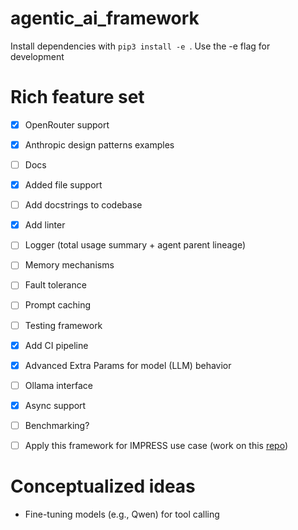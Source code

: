 # agentic_ai_framework

Install dependencies with  `pip3 install -e `. Use the -e flag for development

# Rich feature set

- [x] OpenRouter support
- [x] Anthropic design patterns examples
- [ ] Docs 
- [x] Added file support
- [ ] Add docstrings to codebase
- [x] Add linter 
- [ ] Logger (total usage summary + agent parent lineage)
- [ ] Memory mechanisms
- [ ] Fault tolerance
- [ ] Prompt caching
- [ ] Testing framework
- [x] Add CI pipeline
- [x] Advanced Extra Params for model (LLM) behavior
- [ ] Ollama interface
- [x] Async support 
- [ ] Benchmarking?
- [ ] Apply this framework for IMPRESS use case (work on this [repo](https://github.com/stride-research/impress-agentic))


# Conceptualized ideas
- Fine-tuning models (e.g., Qwen) for tool calling

